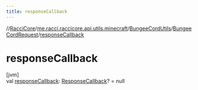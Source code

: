```yaml
---
title: responseCallback
---
```

//[RacciCore](../../../../index.html)/[me.racci.raccicore.api.utils.minecraft](../../index.html)/[BungeeCordUtils](../index.html)/[BungeeCordRequest](index.html)/[responseCallback](response-callback.html)



# responseCallback



[jvm]\
val [responseCallback](response-callback.html): [ResponseCallback](../../index.html#-1417766311%2FClasslikes%2F863300109)? = null




